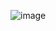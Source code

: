![image](https://github.com/AzizhanKaya/projelerim/assets/149832485/6c743f72-a233-4af0-90c3-0d920dd75fff)
